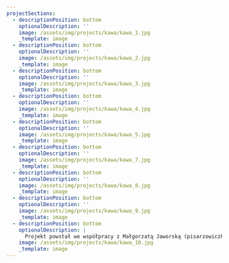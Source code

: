 ```yaml
---
projectSections:
  - descriptionPosition: bottom
    optionalDescription: ''
    image: /assets/img/projects/kawa/kawa_1.jpg
    _template: image
  - descriptionPosition: bottom
    optionalDescription: ''
    image: /assets/img/projects/kawa/kawa_2.jpg
    _template: image
  - descriptionPosition: bottom
    optionalDescription: ''
    image: /assets/img/projects/kawa/kawa_3.jpg
    _template: image
  - descriptionPosition: bottom
    optionalDescription: ''
    image: /assets/img/projects/kawa/kawa_4.jpg
    _template: image
  - descriptionPosition: bottom
    optionalDescription: ''
    image: /assets/img/projects/kawa/kawa_5.jpg
    _template: image
  - descriptionPosition: bottom
    optionalDescription: ''
    image: /assets/img/projects/kawa/kawa_7.jpg
    _template: image
  - descriptionPosition: bottom
    optionalDescription: ''
    image: /assets/img/projects/kawa/kawa_8.jpg
    _template: image
  - descriptionPosition: bottom
    optionalDescription: ''
    image: /assets/img/projects/kawa/kawa_9.jpg
    _template: image
  - descriptionPosition: bottom
    optionalDescription: |
      Projekt powstał we współpracy z Małgorzatą Jaworską (pisarzowiczka.pl)
    image: /assets/img/projects/kawa/kawa_10.jpg
    _template: image
---
```


